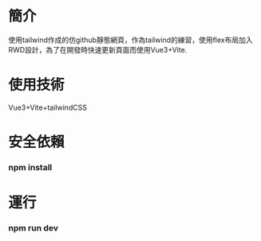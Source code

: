 # 簡介
使用tailwind作成的仿github靜態網頁，作為tailwind的練習，使用flex布局加入RWD設計，為了在開發時快速更新頁面而使用Vue3+Vite.
# 使用技術
Vue3+Vite+tailwindCSS
# 安全依賴
### npm install
# 運行
### npm run dev
